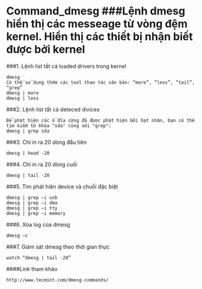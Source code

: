 Command_dmesg
###Lệnh dmesg hiển thị các messeage từ vòng đệm kernel. Hiển thị các thiết bị nhận biết được bởi kernel
==========
###1.	Lệnh list tất cả loaded drivers trong kernel

`````
dmesg
Có thế sử dụng thêm các tool thao tác văn bản: “more”, “less”, “tail”, “grep”
dmesg | more
dmesg | less
`````
###2.	Lệnh list tất cả deteced divices

`````
Để phát hiện các ổ đĩa cứng đã được phát hiện bởi hạt nhân, bạn có thể tìm kiếm từ khóa "sda" cùng với "grep":
dmesg | grep sda
`````
###3.	Chỉ in ra 20 dòng đầu tiên

`````
dmesg | head -20
`````
###4.	Chỉ in ra 20 dòng cuối

`````
dmesg | tail -20
`````
###5.	Tìm phát hiện device và chuỗi đặc biệt

`````
dmesg | grep –i usb
dmesg | grep –i dma
dmesg | grep –i tty
dmesg | grep –i memory
`````
###6.	Xóa log của dmesg

`````
dmesg –c
`````
###7.	Giám sát dmesg theo thời gian thực

`````
watch “dmesg | tail -20”
`````
####Link tham khảo 
```
http://www.tecmint.com/dmesg-commands/
```
